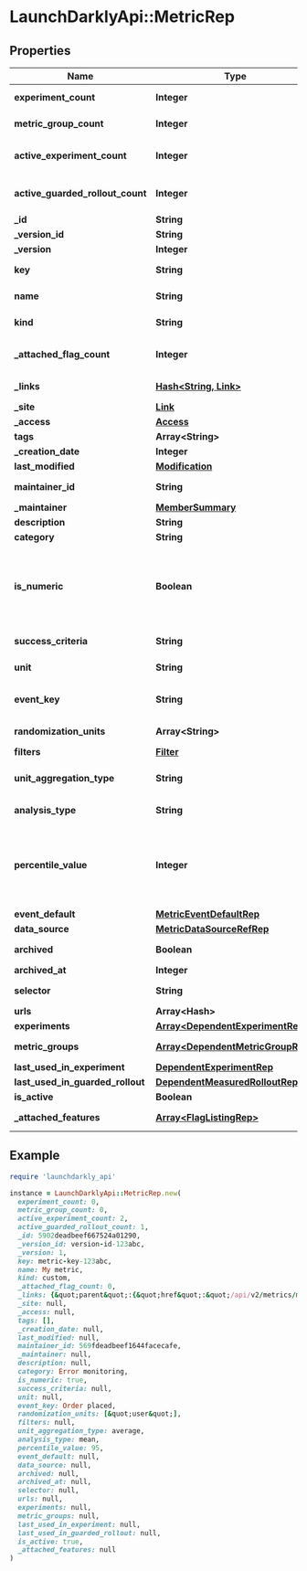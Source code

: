 # LaunchDarklyApi::MetricRep

## Properties

| Name | Type | Description | Notes |
| ---- | ---- | ----------- | ----- |
| **experiment_count** | **Integer** | The number of experiments using this metric | [optional] |
| **metric_group_count** | **Integer** | The number of metric groups using this metric | [optional] |
| **active_experiment_count** | **Integer** | The number of active experiments using this metric | [optional] |
| **active_guarded_rollout_count** | **Integer** | The number of active guarded rollouts using this metric | [optional] |
| **_id** | **String** | The ID of this metric |  |
| **_version_id** | **String** | The version ID of the metric |  |
| **_version** | **Integer** | Version of the metric | [optional] |
| **key** | **String** | A unique key to reference the metric |  |
| **name** | **String** | A human-friendly name for the metric |  |
| **kind** | **String** | The kind of event the metric tracks |  |
| **_attached_flag_count** | **Integer** | The number of feature flags currently attached to this metric | [optional] |
| **_links** | [**Hash&lt;String, Link&gt;**](Link.md) | The location and content type of related resources |  |
| **_site** | [**Link**](Link.md) |  | [optional] |
| **_access** | [**Access**](Access.md) |  | [optional] |
| **tags** | **Array&lt;String&gt;** | Tags for the metric |  |
| **_creation_date** | **Integer** |  |  |
| **last_modified** | [**Modification**](Modification.md) |  | [optional] |
| **maintainer_id** | **String** | The ID of the member who maintains this metric | [optional] |
| **_maintainer** | [**MemberSummary**](MemberSummary.md) |  | [optional] |
| **description** | **String** | Description of the metric | [optional] |
| **category** | **String** | The category of the metric | [optional] |
| **is_numeric** | **Boolean** | For custom metrics, whether to track numeric changes in value against a baseline (&lt;code&gt;true&lt;/code&gt;) or to track a conversion when an end user takes an action (&lt;code&gt;false&lt;/code&gt;). | [optional] |
| **success_criteria** | **String** | For custom metrics, the success criteria | [optional] |
| **unit** | **String** | For numeric custom metrics, the unit of measure | [optional] |
| **event_key** | **String** | For custom metrics, the event key to use in your code | [optional] |
| **randomization_units** | **Array&lt;String&gt;** | An array of randomization units allowed for this metric | [optional] |
| **filters** | [**Filter**](Filter.md) |  | [optional] |
| **unit_aggregation_type** | **String** | The method by which multiple unit event values are aggregated | [optional] |
| **analysis_type** | **String** | The method for analyzing metric events | [optional] |
| **percentile_value** | **Integer** | The percentile for the analysis method. An integer denoting the target percentile between 0 and 100. Required when &lt;code&gt;analysisType&lt;/code&gt; is &lt;code&gt;percentile&lt;/code&gt;. | [optional] |
| **event_default** | [**MetricEventDefaultRep**](MetricEventDefaultRep.md) |  | [optional] |
| **data_source** | [**MetricDataSourceRefRep**](MetricDataSourceRefRep.md) |  | [optional] |
| **archived** | **Boolean** | Whether the metric version is archived | [optional] |
| **archived_at** | **Integer** |  | [optional] |
| **selector** | **String** | For click metrics, the CSS selectors | [optional] |
| **urls** | **Array&lt;Hash&gt;** |  | [optional] |
| **experiments** | [**Array&lt;DependentExperimentRep&gt;**](DependentExperimentRep.md) |  | [optional] |
| **metric_groups** | [**Array&lt;DependentMetricGroupRep&gt;**](DependentMetricGroupRep.md) | Metric groups that use this metric | [optional] |
| **last_used_in_experiment** | [**DependentExperimentRep**](DependentExperimentRep.md) |  | [optional] |
| **last_used_in_guarded_rollout** | [**DependentMeasuredRolloutRep**](DependentMeasuredRolloutRep.md) |  | [optional] |
| **is_active** | **Boolean** | Whether the metric is active | [optional] |
| **_attached_features** | [**Array&lt;FlagListingRep&gt;**](FlagListingRep.md) | Details on the flags attached to this metric | [optional] |

## Example

```ruby
require 'launchdarkly_api'

instance = LaunchDarklyApi::MetricRep.new(
  experiment_count: 0,
  metric_group_count: 0,
  active_experiment_count: 2,
  active_guarded_rollout_count: 1,
  _id: 5902deadbeef667524a01290,
  _version_id: version-id-123abc,
  _version: 1,
  key: metric-key-123abc,
  name: My metric,
  kind: custom,
  _attached_flag_count: 0,
  _links: {&quot;parent&quot;:{&quot;href&quot;:&quot;/api/v2/metrics/my-project&quot;,&quot;type&quot;:&quot;application/json&quot;},&quot;self&quot;:{&quot;href&quot;:&quot;/api/v2/metrics/my-project/my-metric&quot;,&quot;type&quot;:&quot;application/json&quot;}},
  _site: null,
  _access: null,
  tags: [],
  _creation_date: null,
  last_modified: null,
  maintainer_id: 569fdeadbeef1644facecafe,
  _maintainer: null,
  description: null,
  category: Error monitoring,
  is_numeric: true,
  success_criteria: null,
  unit: null,
  event_key: Order placed,
  randomization_units: [&quot;user&quot;],
  filters: null,
  unit_aggregation_type: average,
  analysis_type: mean,
  percentile_value: 95,
  event_default: null,
  data_source: null,
  archived: null,
  archived_at: null,
  selector: null,
  urls: null,
  experiments: null,
  metric_groups: null,
  last_used_in_experiment: null,
  last_used_in_guarded_rollout: null,
  is_active: true,
  _attached_features: null
)
```

